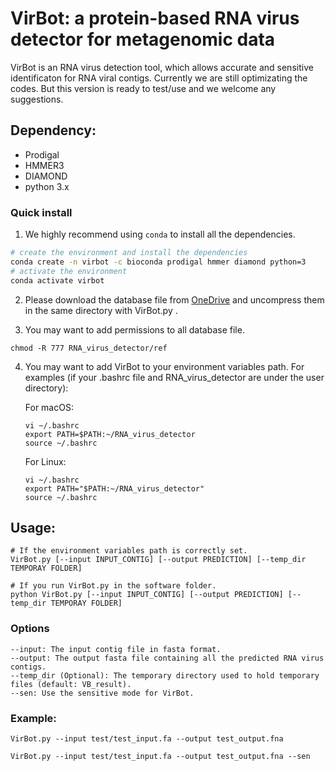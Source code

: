 # VirBot: a protein-based RNA virus detector for metagenomic data
VirBot is an RNA virus detection tool, which allows accurate and sensitive identificaton for RNA viral contigs. Currently we are still optimizating the codes. But this version is ready to test/use and we welcome any suggestions.

## Dependency:
* Prodigal
* HMMER3
* DIAMOND
* python 3.x

### Quick install

1. We highly recommend using `conda` to install all the dependencies.
```bash
# create the environment and install the dependencies
conda create -n virbot -c bioconda prodigal hmmer diamond python=3
# activate the environment
conda activate virbot
```

2. Please download the database file from [OneDrive](https://portland-my.sharepoint.com/:f:/g/personal/gwchen3-c_my_cityu_edu_hk/EufG0D1CYLREg_7K1UgMvpwBg6bbBIJSM0vdV5udvw1k_w?e=nOJo3G) and uncompress them in the same directory with VirBot.py .

3. You may want to add permissions to all database file.
```
chmod -R 777 RNA_virus_detector/ref
```

4. You may want to add VirBot to your environment variables path.
For examples (if your .bashrc file and RNA_virus_detector are under the user directory):
    
    For macOS:
    ```
    vi ~/.bashrc
    export PATH=$PATH:~/RNA_virus_detector
    source ~/.bashrc
    ```
    
    For Linux:
    ```
    vi ~/.bashrc
    export PATH="$PATH:~/RNA_virus_detector"
    source ~/.bashrc
    ```


## Usage:

```
# If the environment variables path is correctly set.
VirBot.py [--input INPUT_CONTIG] [--output PREDICTION] [--temp_dir TEMPORAY FOLDER]

# If you run VirBot.py in the software folder.
python VirBot.py [--input INPUT_CONTIG] [--output PREDICTION] [--temp_dir TEMPORAY FOLDER]
```

### Options 

```
--input: The input contig file in fasta format.
--output: The output fasta file containing all the predicted RNA virus contigs.
--temp_dir (Optional): The temporary directory used to hold temporary files (default: VB_result).
--sen: Use the sensitive mode for VirBot.
```

### Example:
  
```
VirBot.py --input test/test_input.fa --output test_output.fna

VirBot.py --input test/test_input.fa --output test_output.fna --sen
```
